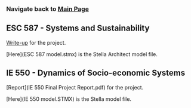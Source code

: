 
###         Navigate back to [Main Page](https://sanserguz.github.io/main/)
  
  
  
## ESC 587 - Systems and Sustainability

  [Write-up](ESC_587_Project.pdf) for the project.

  [Here](ESC 587 model.stmx) is the Stella Architect model file.

## IE 550 - Dynamics of Socio-economic Systems

  [Report](IE 550 Final Project Report.pdf) for the project.

  [Here](IE 550 model.STMX) is the Stella model file.
